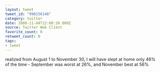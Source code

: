 ```yaml
---
layout: tweet
tweet_id: "990156148"
category: twitter
date: 2008-11-04T22:00:28.000Z
source: Twitter Web Client
favorite_count: 0
retweet_count: 0
tags:
- tweet
---
```


realized from August 1 to November 30, I will have slept at home only 46% of the time - September was worst at 26%, and November best at 56%
